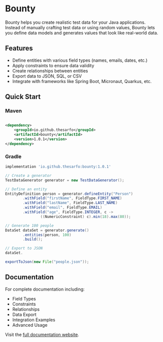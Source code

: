 # Bounty

Bounty helps you create realistic test data for your Java applications. Instead of manually crafting test data or using
random values, Bounty lets you define data models and generates values that look like real-world data.

## Features

- Define entities with various field types (names, emails, dates, etc.)
- Apply constraints to ensure data validity
- Create relationships between entities
- Export data to JSON, SQL, or CSV
- Integrate with frameworks like Spring Boot, Micronaut, Quarkus, etc.

## Quick Start

### Maven

```xml

<dependency>
    <groupId>io.github.thesarfo</groupId>
    <artifactId>bounty</artifactId>
    <version>1.0.1</version>
</dependency>
```

### Gradle

```groovy
implementation 'io.github.thesarfo:bounty:1.0.1'
```


```java
// Create a generator
TestDataGenerator generator = new TestDataGenerator();

// Define an entity
EntityDefinition person = generator.defineEntity("Person")
        .withField("firstName", FieldType.FIRST_NAME)
        .withField("lastName", FieldType.LAST_NAME)
        .withField("email", FieldType.EMAIL)
        .withField("age", FieldType.INTEGER, c ->
                ((NumericConstraint) c).min(18).max(80));

// Generate 100 people
DataSet dataSet = generator.generate()
        .entities(person, 100)
        .build();

// Export to JSON
dataSet.

exportToJson(new File("people.json"));
```

## Documentation

For complete documentation including:

- Field Types
- Constraints
- Relationships
- Data Export
- Integration Examples
- Advanced Usage

Visit the [full documentation website](https://thesarfo.github.io/projects/bounty/).